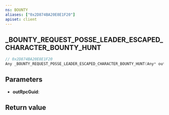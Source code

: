 ```yaml
---
ns: BOUNTY
aliases: ["0x2D874BA20E8E1F20"]
apiset: client
---
```

## _BOUNTY_REQUEST_POSSE_LEADER_ESCAPED_CHARACTER_BOUNTY_HUNT

```c
// 0x2D874BA20E8E1F20
Any _BOUNTY_REQUEST_POSSE_LEADER_ESCAPED_CHARACTER_BOUNTY_HUNT(Any* outRpcGuid);
```


## Parameters
* **outRpcGuid**:

## Return value

